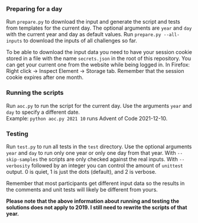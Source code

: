 ### Preparing for a day
Run `prepare.py` to download the input and generate the script and tests from templates for the current day.
The optional arguments are `year` and `day` with the current year and day as default values.
Run `prepare.py --all-inputs` to download the inputs of all challenges so far.

To be able to download the input data you need to have your session cookie stored in a file with the name `secrets.json` in the root of this repository.
You can get your current one from the website while being logged in.
In Firefox: Right click -> Inspect Element -> Storage tab.
Remember that the session cookie expires after one month.

### Running the scripts
Run `aoc.py` to run the script for the current day. Use the arguments `year` and `day` to specify a different date.  
Example: `python aoc.py 2021 10` runs Advent of Code 2021-12-10.

### Testing
Run `test.py` to run all tests in the `test` directory.
Use the optional arguments `year` and `day` to run only one year or only one day from that year.
With `--skip-samples` the scripts are only checked against the real inputs.
With `--verbosity` followed by an integer you can control the amount of `unittest` output.
0 is quiet, 1 is just the dots (default), and 2 is verbose.

Remember that most participants get different input data so the results in the comments and unit tests will likely be different from yours.

**Please note that the above information about running and testing the solutions does not apply to 2019.
I still need to rewrite the scripts of that year.**
